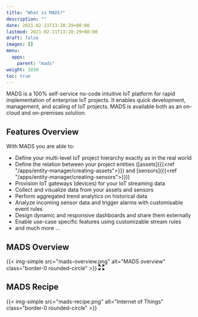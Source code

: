 ```yaml
---
title: "What is MADS?"
description: ""
date: 2021-02-21T13:28:29+08:00
lastmod: 2021-02-21T13:28:29+08:00
draft: false
images: []
menu:
  apps:
    parent: "mads"
weight: 1030
toc: true
---
```


MADS is a 100% self-service no-code intuitive IoT platform for rapid implementation of enterprise IoT projects. It enables quick development, management, and scaling of IoT projects. MADS is available both as an on-cloud and on-premises solution.

## Features Overview

With MADS you are able to:

* Define your multi-level IoT project hierarchy exactly as in the real world
* Define the relation between your project entities ([assets]({{<ref "/apps/entity-manager/creating-assets">}}) and [sensors]({{<ref "/apps/entity-manager/creating-sensors">}}))
* Provision IoT gateways (devices) for your IoT streaming data
* Collect and visualize data from your assets and sensors
* Perform aggregated trend analytics on historical data
* Analyze incoming sensor data and trigger alarms with customisable event rules
* Design dynamic and responsive dashboards and share them externally
* Enable use-case specific features using customizable stream rules
* and much more ...

## MADS Overview

{{< img-simple src="mads-overview.png" alt="MADS overview" class="border-0 rounded-circle" >}}
[![Enlarge](enlarge.png "Enlarge")](mads-overview.png)

## MADS Recipe

{{< img-simple src="mads-recipe.png" alt="Internet of Things" class="border-0 rounded-circle" >}}
